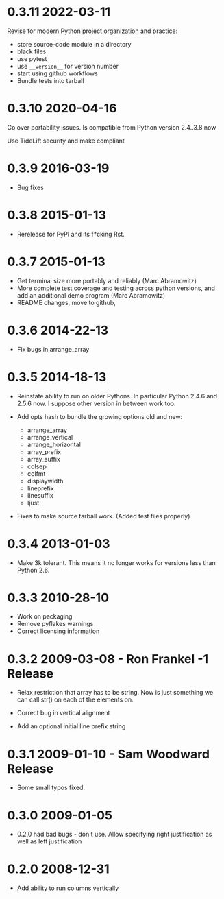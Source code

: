 0.3.11 2022-03-11
=================

Revise for modern Python project organization and practice:
* store source-code module in a directory
* black files
* use pytest
* use `__version__` for version number
* start using github workflows
* Bundle tests into tarball


0.3.10 2020-04-16
=================

Go over portability issues. Is compatible from Python version 2.4..3.8 now

Use TideLift security and make compliant

0.3.9 2016-03-19
================

- Bug fixes

0.3.8 2015-01-13
=================

- Rerelease for PyPI and its f*cking Rst.

0.3.7 2015-01-13
=================

- Get terminal size more portably and reliably (Marc Abramowitz)
- More complete test coverage and testing across python versions, and
  add an additional demo program (Marc Abramowitz)
- README changes, move to github,

0.3.6 2014-22-13
================

- Fix bugs in arrange_array

0.3.5 2014-18-13
================

- Reinstate ability to run on older Pythons. In particular Python
  2.4.6 and 2.5.6 now. I suppose other version in between work too.

- Add opts hash to bundle the growing options old and new:
  * arrange_array
  * arrange_vertical
  * arrange_horizontal
  * array_prefix
  * array_suffix
  * colsep
  * colfmt
  * displaywidth
  * lineprefix
  * linesuffix
  * ljust

- Fixes to make source tarball work. (Added test files properly)

0.3.4 2013-01-03
================

- Make 3k tolerant. This means it no longer works for versions less
  than Python 2.6.

0.3.3 2010-28-10
================

- Work on packaging
- Remove pyflakes warnings
- Correct licensing information

0.3.2 2009-03-08 - Ron Frankel -1 Release
=========================================


- Relax restriction that array has to be string. Now is just something
  we can call str() on each of the elements on.

- Correct bug in vertical alignment

- Add an optional initial line prefix string

0.3.1 2009-01-10 - Sam Woodward Release
=========================================

- Some small typos fixed.

0.3.0 2009-01-05
================


- 0.2.0 had bad bugs - don't use.
  Allow specifying right justification as well as left justification

0.2.0 2008-12-31
================

- Add ability to run columns vertically
